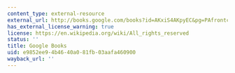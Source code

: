 ```yaml
---
content_type: external-resource
external_url: http://books.google.com/books?id=AKxiS4AKpyEC&pg=PAfrontcover
has_external_license_warning: true
license: https://en.wikipedia.org/wiki/All_rights_reserved
status: ''
title: Google Books
uid: e9852ee9-4b46-40a0-81fb-03aafa460900
wayback_url: ''
---
```

